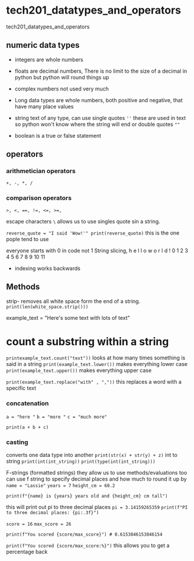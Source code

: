# tech201_datatypes_and_operators
tech201_datatypes_and_operators


## numeric data types 

- integers are whole numbers 
- floats are decimal numbers, There is no limit to the size of a decimal in python but python will round things up
- complex numbers not used very much 
- Long data types are whole numbers, both positive and negative, that have many place values

- string text of any type,  can use single quotes `''` these are used in text so python won't know where the string will end or double quotes `""`
- boolean is a true or false statement 

## operators 

### arithmetician operators
`+, -, *, /`

### comparison operators
`>, <, ==, !=, <=, >=,`

escape characters `\` allows us to use singles quote sin a string. 

`reverse_quote = "I said 'Wow!'"
print(reverse_quote)` this is the one pople tend to use


everyone starts with 0 in code not 1
String slicing, 
h e l l o    w o r l d  !
0  1 2 3 4 5 6 7 8 9 10 11

- indexing works backwards 

## Methods

strip- removes all white space form the end of a string. `print(len(white_space.strip()))`

example_text = "Here's some text with lots of text"

# count a substring within a string

`printexample_text.count("text"))` looks at how many times something is said in a string
`print(example_text.lower())` makes everything lower case
`print(example_text.upper())` makes everything upper case

`print(example_text.replace("with" , ","))` this replaces a word with a specific text 


### concatenation 
`a = "here "`
`b = "more "`
`c = "much more"`

`print(a + b + c)`

### casting

converts one data type into another `print(str(x) + str(y) + z)`
int to string `print(int(int_string))`
`print(type(int(int_string)))`


F-strings (formatted strings) they allow us to use methods/evaluations too can use f string to specify decimal places and how much to round it up by
`name = "Lassie"`
`years = 7`
`height_cm = 60.2`

`print(f"{name} is {years} years old and {height_cm} cm tall")`

this will print out pi to three decimal places 
`pi = 3.14159265359`
`print(f"PI to three decimal places: {pi:.3f}")`


`score = 16`
`max_score = 26`

`print(f"You scored {score/max_score}") # 0.6153846153846154`

`print(f"You scored {score/max_score:%}")`
this allows you to get a percentage back 